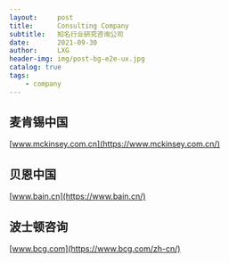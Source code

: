 ```yaml
---
layout:     post
title:      Consulting Company
subtitle:   知名行业研究咨询公司
date:       2021-09-30
author:     LXG
header-img: img/post-bg-e2e-ux.jpg
catalog: true
tags:
    - company
---
```


## 麦肯锡中国

[www.mckinsey.com.cn](https://www.mckinsey.com.cn/)

## 贝恩中国

[www.bain.cn](https://www.bain.cn/)

## 波士顿咨询

[www.bcg.com](https://www.bcg.com/zh-cn/)





